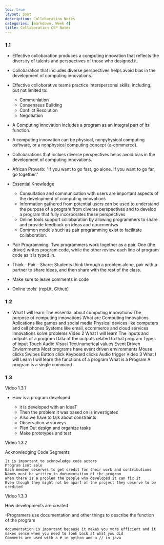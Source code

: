 ```yaml
---
toc: true
layout: post
description: Collobaration Notes
categories: [markdown, Week 4]
title: Collaboration CSP Notes
---
```


### 1.1
- Effective collobaration produces a computing innovation that reflects the diversity of talents and perspectives of those who designed it.
- Collobaration that includes diverse perspectives helps avoid bias in the development of computing innovations.
- Effective colloborative teams practice interspersonal skills, including, but not limited to:
     - Communiation
     - Consenseus Building
     - Conflict Resolution
     - Negotiation
- A Computing innovation includes a program as an integral part of its function.
- A computing innovation can be physical, nonpyhysical computing osftware, or a nonphysical computing concept (e-commerce).
- Collobarations that inclues diverse perspectives helps avoid bias in the development of computing innovations.
- African Proverb: "If you want to go fast, go alone. If you want to go far, go together."

- Essential Knowledge
    - Consultation and communication with users are important aspects of the development of computing innovations
    - Information gathered from potential users can be used to understand the purpose of a program from diverse perspectives and to develop a program that fully incorporates these perspectives
    - Online tools support collobaration by allowing programmers to share and provide feedback on ideas and doucmentws
    - Common models such as pair programming exist to facilitate collaboration.
- Pair Programming: Two programmers work together as a pair. One (the driver) writes program code, while the other review each line of program code as it is typed in.
- Think - Pair - Share: Students think through a problem alone, pair with a partner to share ideas, and then share with the rest of the class.
- Make sure to leave comments in code 
- Online tools: (repl.it, Github)

### 1.2
- What I will learn The essential about computing innovations The purpose of computing innovations What are Computing Innovations Aplications like games and social media Physical devices like computers and cell phones Systems like email, ecommerce and cloud services Innovations solve problems Video 2 What I will learn The inputs and outputs of a program Data of the outputs related to that program Types of input Touch Audio Visual Text/numerical values Event Driven Enviornments Most programs have event driven environments Mouse clicks Swipes Button click Keyboard clicks Audio trigger Video 3 What I will Learn I will learn the functions of a program What is a Program A program is a single command

### 1.3
Video 1.3.1

- How is a program developed

     - it is developed with an IdeaT
     - Then the problem it was based on is investigated
     - Also we have to talk about constraints
     - Observation w surveys
     - Plan Out design and organize tasks
     - Make prototypes and test

Video 1.3.2

Acknowledging Code Segments

    It is important to acknowledge code actors
    Program isnt solo
    Each member deserves to get credit for their work and contributions
    Names must be written in documentation of the program
    When there is a problem the people who developed it can fix it
    Even though they might not be apart of the project they deserve to be credited

Video 1.3.3

How developments are created

-Programers use documentation and other things to describe the function of the program

    documentation is important because it makes you more efficient and it makes sense when you need to look back at what you did
    Comments are used with a # in python and a // in java
